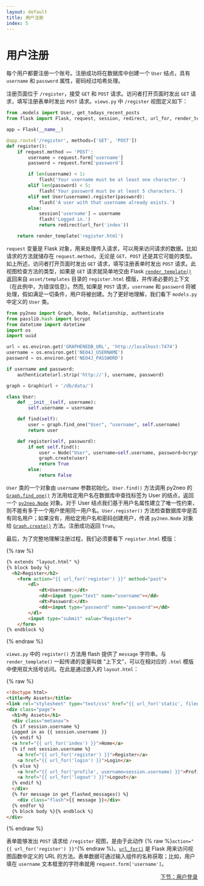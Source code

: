 ```yaml
---
layout: default
title: 用户注册
index: 5
---
```


# 用户注册

每个用户都要注册一个账号。注册成功将在数据库中创建一个 `User` 结点，具有 `username` 和 `password` 属性，密码经过哈希处理。

注册页面位于 `/register`，接受 `GET` 和 `POST` 请求。访问者打开页面时发出 `GET` 请求，填写注册表单时发出 `POST` 请求。`views.py` 中 `/register` 视图定义如下：

```python
from .models import User, get_todays_recent_posts
from flask import Flask, request, session, redirect, url_for, render_template, flash

app = Flask(__name__)

@app.route('/register', methods=['GET', 'POST'])
def register():
    if request.method == 'POST':
        username = request.form['username']
        password = request.form['password']

        if len(username) < 1:
            flash('Your username must be at least one character.')
        elif len(password) < 5:
            flash('Your password must be at least 5 characters.')
        elif not User(username).register(password):
            flash('A user with that username already exists.')
        else:
            session['username'] = username
            flash('Logged in.')
            return redirect(url_for('index'))

    return render_template('register.html')
```

`request` 变量是 Flask 对象，用来处理传入请求，可以用来访问请求的数据。比如请求的方法就储存在 `request.method`，无论是 `GET`、`POST` 还是其它可能的类型。如上所述，访问者打开页面时发出 `GET` 请求，填写注册表单时发出 `POST` 请求。此视图检查方法的类型，如果是 `GET` 请求就简单地交由 Flask [`render_template()`](http://flask.pocoo.org/docs/0.10/api/#flask.render_template) 返回来自 `asset/templates` 目录的 `register.html` 模版，并传递必要的上下文（在此例中，为错误信息）。然而, 如果是 `POST` 请求，`username` 和 `password` 将被处理，假如满足一切条件，用户将被创建。为了更好地理解，我们看下 `models.py` 中定义的 `User` 类。

```python
from py2neo import Graph, Node, Relationship, authenticate
from passlib.hash import bcrypt
from datetime import datetime
import os
import uuid

url = os.environ.get('GRAPHENEDB_URL', 'http://localhost:7474')
username = os.environ.get('NEO4J_USERNAME')
password = os.environ.get('NEO4J_PASSWORD')

if username and password:
    authenticate(url.strip('http://'), username, password)

graph = Graph(url + '/db/data/')

class User:
    def __init__(self, username):
        self.username = username

    def find(self):
        user = graph.find_one("User", "username", self.username)
        return user

    def register(self, password):
        if not self.find():
            user = Node("User", username=self.username, password=bcrypt.encrypt(password))
            graph.create(user)
            return True
        else:
            return False
```

`User` 类的一个对象由 `username` 参数初始化。`User.find()` 方法调用 py2neo 的 [`Graph.find_one()`](http://py2neo.org/2.0/essentials.html#py2neo.Graph.find_one) 方法用给定用户名在数据库中查找标签为 User 的结点，返回一个 [`py2neo.Node`](http://py2neo.org/2.0/essentials.html#nodes) 对象。对于 User 结点我们基于用户名属性建立了唯一性约束，则不能有多于一个用户使用同一用户名。`User.register()` 方法检查数据库中是否有同名用户；如果没有，用给定用户名和密码创建用户，传递 `py2neo.Node` 对象给 [`Graph.create()`](http://py2neo.org/2.0/essentials.html#py2neo.Graph.create) 方法。注册成功返回 `True`。

最后，为了完整地理解注册过程，我们必须要看下 `register.html` 模版：

{% raw %}
```html
{% extends "layout.html" %}
{% block body %}
  <h2>Register</h2>
    <form action="{{ url_for('register') }}" method="post">
        <dl>
            <dt>Username:</dt>
            <dd><input type="text" name="username"></dd>
            <dt>Password:</dt>
            <dd><input type="password" name="password"></dd>
        </dl>
        <input type="submit" value="Register">
    </form>
{% endblock %}
```
{% endraw %}

`views.py` 中的 `register()` 方法用 flash 提供了 `message` 字符串。与 `render_template()` 一起传递的变量叫做 “上下文”，可以在相对应的 `.html` 模版中使用双大括号访问。在此是通过嵌入的 `layout.html`：

{% raw %}
```html
<!doctype html>
<title>My Assets</title>
<link rel="stylesheet" type="text/css" href="{{ url_for('static', filename='style.css') }}">
<div class="page">
  <h1>My Assets</h1>
  <div class="metanav">
  {% if session.username %}
  Logged in as {{ session.username }}
  {% endif %}
  <a href="{{ url_for('index') }}">Home</a>
  {% if not session.username %}
    <a href="{{ url_for('register') }}">Register</a>
    <a href="{{ url_for('login') }}">Login</a>
  {% else %}
    <a href="{{ url_for('profile', username=session.username) }}">Profile</a>
    <a href="{{ url_for('logout') }}">Logout</a>
  {% endif %}
  </div>
  {% for message in get_flashed_messages() %}
    <div class="flash">{{ message }}</div>
  {% endfor %}
  {% block body %}{% endblock %}
</div>
```
{% endraw %}

表单能够发出 `POST` 请求给 `/register` 视图，是由于此动作 {% raw %}`action="{{ url_for('register') }}"`{% endraw %}。[`url_for()`](http://flask.pocoo.org/docs/0.10/api/#flask.url_for) 是 Flask 用来访问视图函数中定义的 URL 的方法。表单数据可通过输入组件的名称获取；比如，用户填在 `username` 文本框里的字符串就用 `request.form['username']`。

<p align="right"><a href="{{ site.baseurl }}/pages/login-a-user.html">下节：用户登录</a></p>
